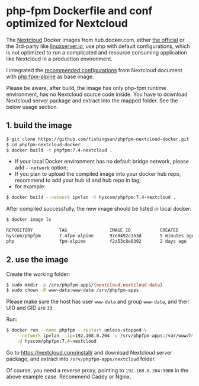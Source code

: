 # php-fpm Dockerfile and conf optimized for Nextcloud

The [Nextcloud](https://nextcloud.com/) Docker images from hub.docker.com, either [the official](https://hub.docker.com/_/nextcloud "nextcloud official docker image") or the 3rd-party like [linuxserver.io](https://hub.docker.com/r/linuxserver/nextcloud "nextcloud docker image from linuxserver.io"), use php with default configurations, which is not optimized to run a complicated and resource consuming application like Nextcloud in a production environment.

I integrated the [recommended configurations](https://docs.nextcloud.com/server/18/admin_manual/installation/server_tuning.html) from Nextcloud document with [php:fpm-alpine](https://hub.docker.com/_/php) as base image.

Please be aware, after build, the image has only php-fpm runtime environment, has no Nextcloud source code inside. You have to download Nextcloud server package and extract into the mapped folder. See the below usage section.

## 1. build the image

``` bash
$ git clone https://github.com/fishingsun/phpfpm-nextcloud-docker.git
$ cd phpfpm-nextcloud-docker
$ docker build -t phpfpm:7.4-nextcloud .
```

- If your local Docker environment has no default bridge network, please add `--network` option;
- If you plan to upload the compiled image into your docker hub repo, recommend to add your hub id and hub repo in tag;
- for example:
``` bash
$ docker build --network ipvlan -t hyscom/phpfpm:7.4-nextcloud .
```

After compiled successfully, the new image should be listed in local docker:
``` bash
$ docker image ls

REPOSITORY          TAG                IMAGE ID           CREATED             SIZE
hyscom/phpfpm       7.4fpm-alpine      97e8492c353d       5 minutes ago       267MB
php                 fpm-alpine         f2a53c8e8392       2 days ago          71.4MB
```

## 2. use the image

Create the working folder:
``` bash
$ sudo mkdir -p /srv/phpfpm-apps/{nextcloud,nextcloud-data}
$ sudo chown -R www-data:www-data /srv/phpfpm-apps
```
Please make sure the host has user `www-data` and group `www-data`, and their UID and GID are `33`.

Run:
``` bash
$ docker run --name phpfpm --restart unless-stopped \
    --network ipvlan --ip=192.168.0.204 -v /srv/phpfpm-apps:/var/www/html \
    -d hyscom/phpfpm:7.4-nextcloud
```

Go to https://nextcloud.com/install/ and download Nextcloud server package, and extract into `/srv/phpfpm-apps/nextcloud` folder.

Of course, you need a reverse proxy, pointing to `192.168.0.204:9000` in the above example case. Recommend Caddy or Nginx.

